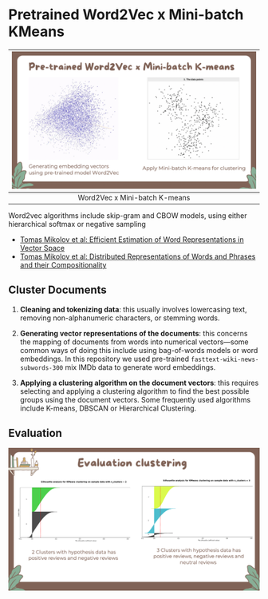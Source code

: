 # Pretrained Word2Vec x Mini-batch KMeans 

| ![Architecture](https://github.com/tuanlda78202/SAIMDB/blob/main/materials/img/w2v_mbkm%20copy.png) | 
|:--:| 
| Word2Vec x Mini-batch K-means|


Word2vec algorithms include skip-gram and CBOW models, using either hierarchical softmax or negative sampling
- [Tomas Mikolov et al: Efficient Estimation of Word Representations in Vector Space](https://arxiv.org/pdf/1301.3781.pdf)
- [Tomas Mikolov et al: Distributed Representations of Words and Phrases and their Compositionality](https://arxiv.org/abs/1310.4546)

## Cluster Documents  
1. **Cleaning and tokenizing data**: this usually involves lowercasing text, removing non-alphanumeric characters, or stemming words.


2. **Generating vector representations of the documents**: this concerns the mapping of documents from words into numerical vectors—some common ways of doing this include using bag-of-words models or word embeddings. 
    In this repository we used pre-trained `fasttext-wiki-news-subwords-300` mix IMDb data to generate word embeddings.


3. **Applying a clustering algorithm on the document vectors**: this requires selecting and applying a clustering algorithm to find the best possible groups using the document vectors. Some frequently used algorithms include K-means, DBSCAN or Hierarchical Clustering.

## Evaluation 
![evaluation](https://github.com/tuanlda78202/SAIMDB/blob/main/materials/img/evaluationClustering.png)